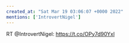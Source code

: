 ```yaml
---
created_at: "Sat Mar 19 03:06:07 +0000 2022"
mentions: ['IntrovertNigel']
---
```


RT @IntrovertNigel: https://t.co/OPy7d90Yxl